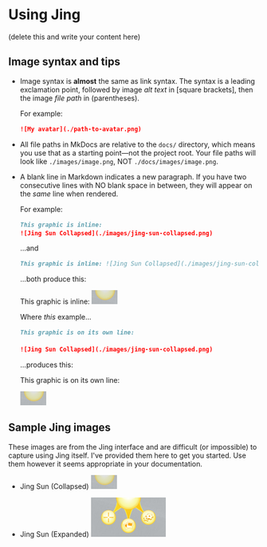 # Using Jing

(delete this and write your content here)

## Image syntax and tips

* Image syntax is **almost** the same as link syntax. The syntax is a leading exclamation point, followed by image *alt text* in [square brackets], then the image *file path* in (parentheses).

    For example:

    ```md
    ![My avatar](./path-to-avatar.png)
    ```

* All file paths in MkDocs are relative to the `docs/` directory, which means you use that as a starting point&mdash;not the project root. Your file paths will look like `./images/image.png`, NOT `./docs/images/image.png`.

* A blank line in Markdown indicates a new paragraph. If you have two consecutive lines with NO blank space in between, they will appear on the *same* line when rendered.

    For example:

    ```md
    This graphic is inline:
    ![Jing Sun Collapsed](./images/jing-sun-collapsed.png)
    ```

    ...and

    ```md
    This graphic is inline: ![Jing Sun Collapsed](./images/jing-sun-collapsed.png)
    ```
    ...both produce this:

    This graphic is inline:
    ![Jing Sun Collapsed](./images/jing-sun-collapsed.png)

    Where *this* example...

    ```md
    This graphic is on its own line:

    ![Jing Sun Collapsed](./images/jing-sun-collapsed.png)    
    ```

    ...produces this:

    This graphic is on its own line:

    ![Jing Sun Collapsed](./images/jing-sun-collapsed.png)


## Sample Jing images

These images are from the Jing interface and are difficult (or impossible) to capture using Jing itself. I've provided them here to get you started. Use them however it seems appropriate in your documentation.

* Jing Sun (Collapsed)
    ![Jing Sun Collapsed](./images/jing-sun-collapsed.png)

* Jing Sun (Expanded)
    ![Jing Sun Expanded](./images/jing-sun-expanded.png)
